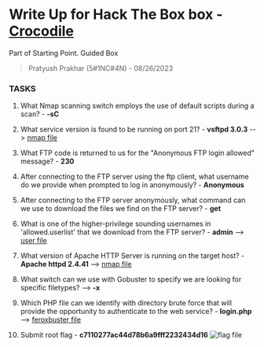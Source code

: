 # Write Up for Hack The Box box - [Crocodile](https://app.hackthebox.com/starting-point?tier=1)

Part of Starting Point. Guided Box

> Pratyush Prakhar (5#1NC#4N) - 08/26/2023


### TASKS

1. What Nmap scanning switch employs the use of default scripts during a scan? - **-sC**

2. What service version is found to be running on port 21? - **vsftpd 3.0.3** --> [nmap file]()

3. What FTP code is returned to us for the "Anonymous FTP login allowed" message? - **230**

4. After connecting to the FTP server using the ftp client, what username do we provide when prompted to log in anonymously? - **Anonymous**

5. After connecting to the FTP server anonymously, what command can we use to download the files we find on the FTP server? - **get**

6. What is one of the higher-privilege sounding usernames in 'allowed.userlist' that we download from the FTP server? - **admin** --> [user file]()

7. What version of Apache HTTP Server is running on the target host? - **Apache httpd 2.4.41** --> [nmap file]()

8. What switch can we use with Gobuster to specify we are looking for specific filetypes? --> **-x**

9. Which PHP file can we identify with directory brute force that will provide the opportunity to authenticate to the web service? - **login.php** --> [feroxbuster file]()

10. Submit root flag - **c7110277ac44d78b6a9fff2232434d16** 
![flag file]()
